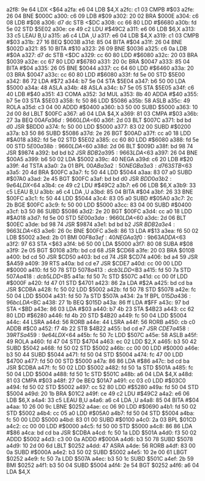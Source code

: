 a2f8: 9e 64        LDX    <$64
a2fa: e6 04        LDB    $4,X
a2fc: c1 03        CMPB   #$03
a2fe: 26 04        BNE    $000C
a300: c6 09        LDB    #$09
a302: 20 02        BRA    $000E
a304: c6 08        LDB    #$08
a306: d7 dc        STB    <$DC
a308: cc 66 80     LDD    #$6680
a30b: fd 5e 02     STD    $5E02
a30e: ce 49 c2     LDU    #$49C2
a311: e6 06        LDB    $6,X
a313: 33 c5        LEAU   B,U
a315: a6 c4        LDA    ,U
a317: e6 04        LDB    $4,X
a319: c1 03        CMPB   #$03
a31b: 27 16        BEQ    $003B
a31d: 85 04        BITA   #$04
a31f: 26 04        BNE    $002D
a321: 85 10        BITA   #$10
a323: 26 09        BNE    $0036
a325: c6 0a        LDB    #$0A
a327: d7 dc        STB    <$DC
a329: cc 60 80     LDD    #$6080
a32c: 20 03        BRA    $0039
a32e: cc 67 80     LDD    #$6780
a331: 20 0c        BRA    $0047
a333: 85 04        BITA   #$04
a335: 26 05        BNE    $0044
a337: cc 64 60     LDD    #$6460
a33a: 20 03        BRA    $0047
a33c: cc 60 80     LDD    #$6080
a33f: fd 5e 00     STD    $5E00
a342: 86 72        LDA    #$72
a344: b7 5e 04     STA    $5E04
a347: b6 50 00     LDA    $5000
a34a: 48           ASLA
a34b: 48           ASLA
a34c: b7 5e 05     STA    $5E05
a34f: c6 40        LDB    #$40
a351: 43           COMA
a352: 3d           MUL
a353: 8b 40        ADDA   #$40
a355: b7 5e 03     STA    $5E03
a358: fc 50 86     LDD    $5086
a35b: 58           ASLB
a35c: 49           ROLA
a35d: c3 04 00     ADDD   #$0400
a360: b3 50 00     SUBD   $5000
a363: 10 2d 00 8d  LBLT   $00FC
a367: a6 04        LDA    $4,X
a369: 81 03        CMPA   #$03
a36b: 27 3a        BEQ    $00AF
a36d: 96 60        LDA    <$60
a36f: 2d 03        BLT    $007C
a371: bd bd d0     JSR    $BDD0
a374: fc 50 00     LDD    $5000
a377: 83 02 00     SUBD   #$0200
a37a: b3 50 86     SUBD   $5086
a37d: 2e 26        BGT    $00AD
a37f: cc a0 18     LDD    #$A018
a382: fd 5e 02     STD    $5E02
a385: cc 60 80     LDD    #$6080
a388: fd 5e 00     STD    $5E00
a38b: 96 60        LDA    <$60
a38d: 2d 06        BLT    $009D
a38f: bd 98 74     JSR    $9874
a392: bd bd b2     JSR    $BDB2
a395: 96 63        LDA    <$63
a397: 26 04        BNE    $00A5
a399: b6 50 02     LDA    $5002
a39c: 40           NEGA
a39d: c6 20        LDB    #$20
a39f: 4d           TSTA
a3a0: 2a 01        BPL    $00AB
a3a2: 50           NEGB
a3a3: d7 63        STB    <$63
a3a5: 20 4d        BRA    $00FC
a3a7: fc 50 44     LDD    $5044
a3aa: 83 07 a0     SUBD   #$07A0
a3ad: 2e 45        BGT    $00FC
a3af: bd bd d0     JSR    $BDD0
a3b2: 9e 64        LDX    <$64
a3b4: ce 49 c2     LDU    #$49C2
a3b7: e6 06        LDB    $6,X
a3b9: 33 c5        LEAU   B,U
a3bb: a6 c4        LDA    ,U
a3bd: 85 04        BITA   #$04
a3bf: 26 33        BNE    $00FC
a3c1: fc 50 44     LDD    $5044
a3c4: 83 05 a0     SUBD   #$05A0
a3c7: 2c 2b        BGE    $00FC
a3c9: fc 50 00     LDD    $5000
a3cc: 83 04 00     SUBD   #$0400
a3cf: b3 50 86     SUBD   $5086
a3d2: 2e 20        BGT    $00FC
a3d4: cc a0 18     LDD    #$A018
a3d7: fd 5e 00     STD    $5E00
a3da: 96 60        LDA    <$60
a3dc: 2d 06        BLT    $00EC
a3de: bd 98 74     JSR    $9874
a3e1: bd bd b2     JSR    $BDB2
a3e4: 96 63        LDA    <$63
a3e6: 26 0c        BNE    $00FC
a3e8: 86 13        LDA    #$13
a3ea: f6 50 02     LDB    $5002
a3ed: 2b 01        BMI    $00F8
a3ef: 40           NEGA
a3f0: 9b 63        ADDA   <$63
a3f2: 97 63        STA    <$63
a3f4: b6 50 00     LDA    $5000
a3f7: 80 08        SUBA   #$08
a3f9: 2e 05        BGT    $0108
a3fb: bd cd 68     JSR    $CD68
a3fe: 20 03        BRA    $010B
a400: bd cd 50     JSR    $CD50
a403: bd cd 74     JSR    $CD74
a406: bd a4 59     JSR    $A459
a409: 39           RTS
a40a: bd cd e7     JSR    $CDE7
a40d: cc 00 00     LDD    #$0000
a410: fd 50 78     STD    $5078
a413: dc b3        LDD    <$B3
a415: fd 50 7a     STD    $507A
a418: dc b5        LDD    <$B5
a41a: fd 50 7c     STD    $507C
a41d: cc 00 0f     LDD    #$000F
a420: fd 47 01     STD    $4701
a423: 86 2a        LDA    #$2A
a425: bd cd ba     JSR    $CDBA
a428: fc 50 02     LDD    $5002
a42b: fd 50 78     STD    $5078
a42e: fc 50 04     LDD    $5004
a431: fd 50 7a     STD    $507A
a434: 2a 1f        BPL    $015D
a436: 96 bc        LDA    <$BC
a438: 27 1b        BEQ    $015D
a43a: 86 ff        LDA    #$FF
a43c: 97 bd        STA    <$BD
a43e: 86 03        LDA    #$03
a440: b7 4b 23     STA    $4B23
a443: cc 62 80     LDD    #$6280
a446: fd 4b 20     STD    $4B20
a449: fc 50 04     LDD    $5004
a44c: 44           LSRA
a44d: 56           RORB
a44e: 44           LSRA
a44f: 56           RORB
a450: cb c0        ADDB   #$C0
a452: f7 4b 22     STB    $4B22
a455: bd cd e7     JSR    $CDE7
a458: 39           RTS
a459: 9e 64        LDX    <$64
a45b: fc 50 7c     LDD    $507C
a45e: 58           ASLB
a45f: 49           ROLA
a460: fd 47 04     STD    $4704
a463: ec 02        LDD    $2,X
a465: b3 50 42     SUBD   $5042
a468: fd 50 02     STD    $5002
a46b: cc 00 00     LDD    #$0000
a46e: b3 50 44     SUBD   $5044
a471: fd 50 04     STD    $5004
a474: fc 47 00     LDD    $4700
a477: fd 50 00     STD    $5000
a47a: 86 86        LDA    #$86
a47c: bd cd ba     JSR    $CDBA
a47f: fc 50 02     LDD    $5002
a482: fd 50 1a     STD    $501A
a485: fc 50 04     LDD    $5004
a488: fd 50 1c     STD    $501C
a48b: a6 04        LDA    $4,X
a48d: 81 03        CMPA   #$03
a48f: 27 0e        BEQ    $01A7
a491: cc 03 c0     LDD    #$03C0
a494: fd 50 02     STD    $5002
a497: cc 52 80     LDD    #$5280
a49a: fd 50 04     STD    $5004
a49d: 20 1b        BRA    $01C2
a49f: ce 49 c2     LDU    #$49C2
a4a2: e6 06        LDB    $6,X
a4a4: 33 c5        LEAU   B,U
a4a6: a6 c4        LDA    ,U
a4a8: 85 04        BITA   #$04
a4aa: 10 26 00 9c  LBNE   $0252
a4ae: cc 06 90     LDD    #$0690
a4b1: fd 50 02     STD    $5002
a4b4: cc 05 a0     LDD    #$05A0
a4b7: fd 50 04     STD    $5004
a4ba: fc 50 00     LDD    $5000
a4bd: 83 01 00     SUBD   #$0100
a4c0: 2a 03        BPL    $01CD
a4c2: cc 00 00     LDD    #$0000
a4c5: fd 50 00     STD    $5000
a4c8: 86 86        LDA    #$86
a4ca: bd cd ba     JSR    $CDBA
a4cd: fc 50 1a     LDD    $501A
a4d0: f3 50 02     ADDD   $5002
a4d3: c3 00 0a     ADDD   #$000A
a4d6: b3 50 78     SUBD   $5078
a4d9: 10 2d 00 6d  LBLT   $0252
a4dd: 47           ASRA
a4de: 56           RORB
a4df: 83 00 0a     SUBD   #$000A
a4e2: b3 50 02     SUBD   $5002
a4e5: 10 2e 00 61  LBGT   $0252
a4e9: fc 50 7a     LDD    $507A
a4ec: b3 50 1c     SUBD   $501C
a4ef: 2b 59        BMI    $0252
a4f1: b3 50 04     SUBD   $5004
a4f4: 2e 54        BGT    $0252
a4f6: a6 04        LDA    $4,X
